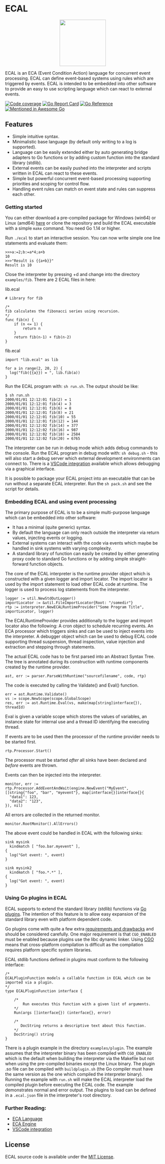ECAL
====

<p align="center">
  <img height="150px" style="height:150px;" src="ecal-support/images/logo.png">
</p>

ECAL is an ECA (Event Condition Action) language for concurrent event processing. ECAL can define event-based systems using rules which are triggered by events. ECAL is intended to be embedded into other software to provide an easy to use scripting language which can react to external events.

[![Code coverage](https://void.devt.de/pub/ecal/test_result.svg)](https://void.devt.de/pub/ecal/coverage.txt)
[![Go Report Card](https://goreportcard.com/badge/devt.de/krotik/ecal?style=flat-square)](https://goreportcard.com/report/devt.de/krotik/ecal)
[![Go Reference](https://pkg.go.dev/badge/krotik/ecal.svg)](https://pkg.go.dev/devt.de/krotik/ecal)
[![Mentioned in Awesome Go](https://awesome.re/mentioned-badge-flat.svg)](https://github.com/avelino/awesome-go)

Features
--------
- Simple intuitive syntax.
- Minimalistic base language (by default only writing to a log is supported).
- Language can be easily extended either by auto generating bridge adapters to Go functions or by adding custom function into the standard library (stdlib).
- External events can be easily pushed into the interpreter and scripts written in ECAL can react to these events.
- Simple but powerful concurrent event-based processing supporting priorities and scoping for control flow.
- Handling event rules can match on event state and rules can suppress each other.

### Getting started

You can either download a pre-compiled package for Windows (win64) or Linux (amd64) [here](https://void.devt.de/pub/ecal) or clone the repository and build the ECAL executable with a simple `make` command. You need Go 1.14 or higher.

Run `./ecal` to start an interactive session. You can now write simple one line statements and evaluate them:

```
>>>a:=2;b:=a*4;a+b
10
>>>"Result is {{a+b}}"
Result is 10
```

Close the interpreter by pressing <ctrl>+d and change into the directory `examples/fib`.
There are 2 ECAL files in here:

lib.ecal
```
# Library for fib

/*
fib calculates the fibonacci series using recursion.
*/
func fib(n) {
    if (n <= 1) {
        return n
    }
    return fib(n-1) + fib(n-2)
}
```

fib.ecal
```
import "lib.ecal" as lib

for a in range(2, 20, 2) {
  log("fib({{a}}) = ", lib.fib(a))
}
```

Run the ECAL program with: `sh run.sh`. The output should be like:
```
$ sh run.sh
2000/01/01 12:12:01 fib(2) = 1
2000/01/01 12:12:01 fib(4) = 3
2000/01/01 12:12:01 fib(6) = 8
2000/01/01 12:12:01 fib(8) = 21
2000/01/01 12:12:01 fib(10) = 55
2000/01/01 12:12:01 fib(12) = 144
2000/01/01 12:12:02 fib(14) = 377
2000/01/01 12:12:02 fib(16) = 987
2000/01/01 12:12:02 fib(18) = 2584
2000/01/01 12:12:02 fib(20) = 6765
```

The interpreter can be run in debug mode which adds debug commands to the console. Run the ECAL program in debug mode with: `sh debug.sh` - this will also start a debug server which external development environments can connect to. There is a [VSCode integration](ecal-support/README.md) available which allows debugging via a graphical interface.

It is possible to package your ECAL project into an executable that can be run without a separate ECAL interpreter. Run the `sh pack.sh` and see the script for details.

### Embedding ECAL and using event processing

The primary purpose of ECAL is to be a simple multi-purpose language which can be embedded into other software:
- It has a minimal (quite generic) syntax.
- By default the language can only reach outside the interpreter via return values, injecting events or logging.
- External systems can interact with the code via events which maybe be handled in sink systems with varying complexity.
- A standard library of function can easily be created by either generating proxy code to standard Go functions or by adding simple straight-forward function objects.

The core of the ECAL interpreter is the runtime provider object which is constructed with a given logger and import locator. The import locator is used by the import statement to load other ECAL code at runtime. The logger is used to process log statements from the interpreter.
```
logger := util.NewStdOutLogger()
importLocator := &util.FileImportLocator{Root: "/somedir"}
rtp := interpreter.NewECALRuntimeProvider("Some Program Title", importLocator, logger)
```
The ECALRuntimeProvider provides additionally to the logger and import locator also the following: A cron object to schedule recurring events. An ECA processor which triggers sinks and can be used to inject events into the interpreter. A debugger object which can be used to debug ECAL code supporting thread suspension, thread inspection, value injection and extraction and stepping through statements.

The actual ECAL code has to be first parsed into an Abstract Syntax Tree. The tree is annotated during its construction with runtime components created by the runtime provider.
```
ast, err := parser.ParseWithRuntime("sourcefilename", code, rtp)
```
The code is executed by calling the Validate() and Eval() function.
```
err = ast.Runtime.Validate()
vs := scope.NewScope(scope.GlobalScope)
res, err := ast.Runtime.Eval(vs, make(map[string]interface{}), threadId)
```
Eval is given a variable scope which stores the values of variables, an instance state for internal use and a thread ID identifying the executing thread.

If events are to be used then the processor of the runtime provider needs to be started first.
```
rtp.Processor.Start()
```
The processor must be started *after* all sinks have been declared and *before* events are thrown.

Events can then be injected into the interpreter.
```
monitor, err := rtp.Processor.AddEventAndWait(engine.NewEvent("MyEvent", []string{"foo", "bar", "myevent"}, map[interface{}]interface{}{
  "data1": 123,
  "data2": "123",
}), nil)
```
All errors are collected in the returned monitor.
```
monitor.RootMonitor().AllErrors()
```
The above event could be handled in ECAL with the following sinks:
```
sink mysink
  kindmatch [ "foo.bar.myevent" ],
{
  log("Got event: ", event)
}

sink mysink2
  kindmatch [ "foo.*.*" ],
{
  log("Got event: ", event)
}
```

### Using Go plugins in ECAL

ECAL supports to extend the standard library (stdlib) functions via [Go plugins](https://golang.org/pkg/plugin/). The intention of this feature is to allow easy expansion of the standard library even with platform dependent code.

Go plugins come with quite a few extra [requirements and drawbacks](https://www.reddit.com/r/golang/comments/b6h8qq/is_anyone_actually_using_go_plugins/) and should be considered carefully. One major requirement is that `CGO_ENABLED` must be enabled because plugins use the libc dynamic linker. Using [CGO](https://blog.golang.org/cgo) means that cross-platform compilation is difficult as the compilation requires platform specific system libraries.

ECAL stdlib functions defined in plugins must conform to the following interface:
```
/*
ECALPluginFunction models a callable function in ECAL which can be imported via a plugin.
*/
type ECALPluginFunction interface {

	/*
		Run executes this function with a given list of arguments.
	*/
	Run(args []interface{}) (interface{}, error)

	/*
	   DocString returns a descriptive text about this function.
	*/
	DocString() string
}
```

There is a plugin example in the directory `examples/plugin`. The example assumes that the interpreter binary has been compiled with `CGO_ENABLED` which is the default when building the interpreter via the Makefile but not when using the pre-compiled binaries except the Linux binary. The plugin .so file can be compiled with `buildplugin.sh` (the Go compiler must have the same version as the one which compiled the interpreter binary). Running the example with `run.sh` will make the ECAL interpreter load the compiled plugin before executing the ECAL code. The example demonstrates normal and error output. The plugins to load can be defined in a `.ecal.json` file in the interpreter's root directory.

### Further Reading:

- [ECA Language](ecal.md)
- [ECA Engine](engine.md)
- [VSCode integration](ecal-support/README.md)

License
-------
ECAL source code is available under the [MIT License](/LICENSE).
